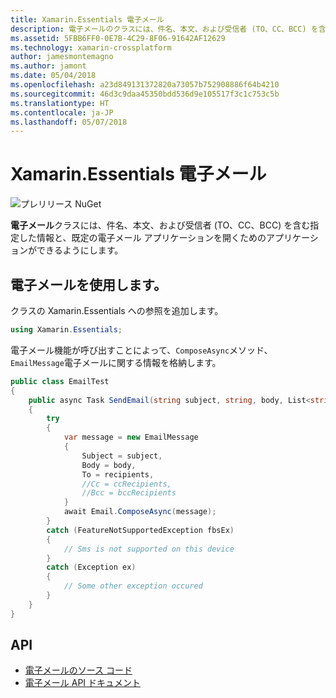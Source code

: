 ```yaml
---
title: Xamarin.Essentials 電子メール
description: 電子メールのクラスには、件名、本文、および受信者 (TO、CC、BCC) を含む指定した情報と、既定の電子メール アプリケーションを開くためのアプリケーションができるようにします。
ms.assetid: 5FBB6FF0-0E7B-4C29-8F06-91642AF12629
ms.technology: xamarin-crossplatform
author: jamesmontemagno
ms.author: jamont
ms.date: 05/04/2018
ms.openlocfilehash: a23d849131372820a73057b752908886f64b4210
ms.sourcegitcommit: 46d3c9daa45350bdd536d9e105517f3c1c753c5b
ms.translationtype: HT
ms.contentlocale: ja-JP
ms.lasthandoff: 05/07/2018
---
```

# <a name="xamarinessentials-email"></a>Xamarin.Essentials 電子メール

![プレリリース NuGet](~/media/shared/pre-release.png)

**電子メール**クラスには、件名、本文、および受信者 (TO、CC、BCC) を含む指定した情報と、既定の電子メール アプリケーションを開くためのアプリケーションができるようにします。

## <a name="using-email"></a>電子メールを使用します。

クラスの Xamarin.Essentials への参照を追加します。

```csharp
using Xamarin.Essentials;
```

電子メール機能が呼び出すことによって、`ComposeAsync`メソッド、`EmailMessage`電子メールに関する情報を格納します。

```csharp
public class EmailTest
{
    public async Task SendEmail(string subject, string, body, List<string> recipients)
    {
        try
        {
            var message = new EmailMessage
            {
                Subject = subject,
                Body = body,
                To = recipients,
                //Cc = ccRecipients,
                //Bcc = bccRecipients
            }
            await Email.ComposeAsync(message);
        }
        catch (FeatureNotSupportedException fbsEx)
        {
            // Sms is not supported on this device
        }
        catch (Exception ex)
        {
            // Some other exception occured
        }
    }
}
```

## <a name="api"></a>API

- [電子メールのソース コード](https://github.com/xamarin/Essentials/tree/master/Essentials/Email)
- [電子メール API ドキュメント](xref:Xamarin.Essentials.Email)
